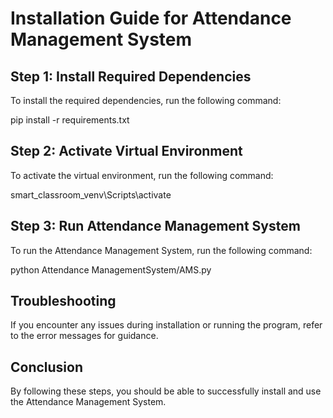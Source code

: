 Installation Guide for Attendance Management System
=====================================================

Step 1: Install Required Dependencies
------------------------------------

To install the required dependencies, run the following command:

pip install -r requirements.txt

Step 2: Activate Virtual Environment
------------------------------------

To activate the virtual environment, run the following command:

smart_classroom_venv\Scripts\activate

Step 3: Run Attendance Management System
----------------------------------------

To run the Attendance Management System, run the following command:

python Attendance ManagementSystem/AMS.py

Troubleshooting
---------------

If you encounter any issues during installation or running the program, refer to the error messages for guidance.

Conclusion
----------

By following these steps, you should be able to successfully install and use the Attendance Management System.
